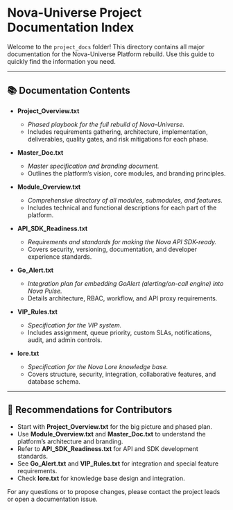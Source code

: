 # Nova-Universe Project Documentation Index

Welcome to the `project_docs` folder! This directory contains all major documentation for the Nova-Universe Platform rebuild. Use this guide to quickly find the information you need.

---

## 📚 Documentation Contents

- **Project_Overview.txt**
  - *Phased playbook for the full rebuild of Nova-Universe.*
  - Includes requirements gathering, architecture, implementation, deliverables, quality gates, and risk mitigations for each phase.

- **Master_Doc.txt**
  - *Master specification and branding document.*
  - Outlines the platform’s vision, core modules, and branding principles.

- **Module_Overview.txt**
  - *Comprehensive directory of all modules, submodules, and features.*
  - Includes technical and functional descriptions for each part of the platform.

- **API_SDK_Readiness.txt**
  - *Requirements and standards for making the Nova API SDK-ready.*
  - Covers security, versioning, documentation, and developer experience standards.

- **Go_Alert.txt**
  - *Integration plan for embedding GoAlert (alerting/on-call engine) into Nova Pulse.*
  - Details architecture, RBAC, workflow, and API proxy requirements.

- **VIP_Rules.txt**
  - *Specification for the VIP system.*
  - Includes assignment, queue priority, custom SLAs, notifications, audit, and admin controls.

- **lore.txt**
  - *Specification for the Nova Lore knowledge base.*
  - Covers structure, security, integration, collaborative features, and database schema.

---

## 📝 Recommendations for Contributors

- Start with **Project_Overview.txt** for the big picture and phased plan.
- Use **Module_Overview.txt** and **Master_Doc.txt** to understand the platform’s architecture and branding.
- Refer to **API_SDK_Readiness.txt** for API and SDK development standards.
- See **Go_Alert.txt** and **VIP_Rules.txt** for integration and special feature requirements.
- Check **lore.txt** for knowledge base design and integration.

For any questions or to propose changes, please contact the project leads or open a documentation issue.